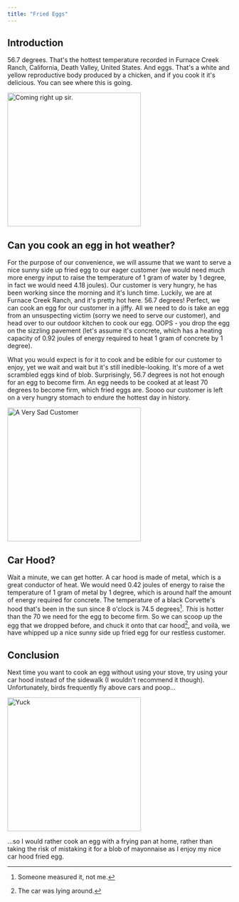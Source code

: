 ```yaml
---
title: "Fried Eggs"
---
```

## Introduction

56.7 degrees. That's the hottest temperature recorded in Furnace Creek Ranch, California, Death Valley, United States. And eggs. That's a white and yellow reproductive body produced by a chicken, and if you cook it it's delicious. You can see where this is going.

<image src="/the-chicken-pen/assets/Sunny-Side-Up.png" alt="Coming right up sir." width=300px />

## Can you cook an egg in hot weather?

For the purpose of our convenience, we will assume that we want to serve a nice sunny side up fried egg to our eager customer (we would need much more energy input to raise the temperature of 1 gram of water by 1 degree, in fact we would need 4.18 joules). Our customer is very hungry, he has been working since the morning and it's lunch time. Luckily, we are at Furnace Creek Ranch, and it's pretty hot here. 56.7 degrees! Perfect, we can cook an egg for our customer in a jiffy. All we need to do is take an egg from an unsuspecting victim (sorry we need to serve our customer), and head over to our outdoor kitchen to cook our egg. OOPS - you drop the egg on the sizzling pavement (let's assume it's concrete, which has a heating capacity of 0.92 joules of energy required to heat 1 gram of concrete by 1 degree).

What you would expect is for it to cook and be edible for our customer to enjoy, yet we wait and wait but it's still inedible-looking. It's more of a wet scrambled eggs kind of blob. Surprisingly, 56.7 degrees is not hot enough for an egg to become firm. An egg needs to be cooked at at least 70 degrees to become firm, which fried eggs are. Soooo our customer is left on a very hungry stomach to endure the hottest day in history.

<image src="/the-chicken-pen/assets/Sad-Customer.png" alt="A Very Sad Customer" width=300px />

## Car Hood?

Wait a minute, we can get hotter. A car hood is made of metal, which is a great conductor of heat. We would need 0.42 joules of energy to raise the temperature of 1 gram of metal by 1 degree, which is around half the amount of energy required for concrete. The temperature of a black Corvette's hood that's been in the sun since 8 o'clock is 74.5 degrees[^1]. *This* is hotter than the 70 we need for the egg to become firm. So we can scoop up the egg that we dropped before, and chuck it onto that car hood[^2], and voilà, we have whipped up a nice sunny side up fried egg for our restless customer.

## Conclusion

Next time you want to cook an egg without using your stove, try using your car hood instead of the sidewalk (I wouldn't recommend it though). Unfortunately, birds frequently fly above cars and poop...

<image src="/the-chicken-pen/assets/Bird-Mayonnaise.png" alt="Yuck" width=300px />

...so I would rather cook an egg with a frying pan at home, rather than taking the risk of mistaking it for a blob of mayonnaise as I enjoy my nice car hood fried egg.


[^1]: Someone measured it, not me.
[^2]: The car was lying around.